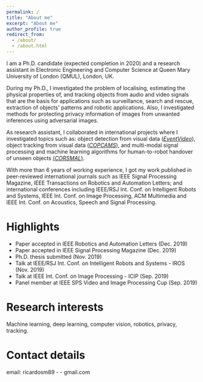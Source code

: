 ```yaml
---
permalink: /
title: "About me"
excerpt: "About me"
author_profile: true
redirect_from: 
  - /about/
  - /about.html
---
```


I am a Ph.D. candidate (expected completion in 2020) and a research assistant in Electronic Engineering and Computer Science at Queen Mary University of London (QMUL), London, UK.

During my Ph.D., I investigated the problem of localising, estimating the physical properties of, and tracking objects from audio and video signals that are the basis for applications such as surveillance, search and rescue, extraction of objects' patterns and robotic applications. Also, I investigated methods for protecting privacy information of images from unwanted inferences using adversarial images.

As research assistant, I collaborated in international projects where I investigated topics such as: object detection from visual data ([*EventVideo*](http://www-vpu.eps.uam.es/eventvideo/)), object tracking from visual data ([*COPCAMS*](http://www.copcams.eu)), and multi-modal signal processing and machine learning algorithms for human-to-robot handover of unseen objects [(*CORSMAL*)](http://corsmal.eecs.qmul.ac.uk).
 
With more than 6 years of working experience, I got my work published in peer-reviewed international journals such as IEEE Signal Processing Magazine, IEEE Transactions on Robotics and Automation Letters; and international conferences including IEEE/RSJ Int. Conf. on Intelligent Robots and Systems, IEEE Int. Conf. on Image Processing, ACM Multimedia and IEEE Int. Conf. on Acoustics, Speech and Signal Processing.


Highlights
======
* Paper accepted in IEEE Robotics and Automation Letters (Dec. 2019)
* Paper accepted in IEEE Signal Processing Magazine (Dec. 2019)
* Ph.D. thesis submitted (Nov. 2019)
* Talk at IEEE/RSJ Int. Conf. on Intelligent Robots and Systems - IROS (Nov. 2019)
* Talk at IEEE Int. Conf. on Image Processing - ICIP (Sep. 2019)
* Panel member at IEEE SPS Video and Image Processing Cup (Sep. 2019)

Research interests
======
Machine learning, deep learning, computer vision, robotics, privacy, tracking.

Contact details
======
email: ricardosm89 - - gmail.com
